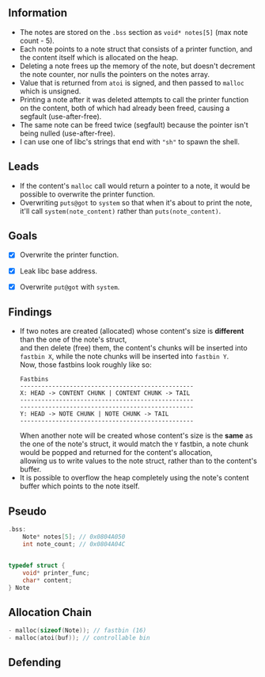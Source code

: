 ## Information
- The notes are stored on the `.bss` section as `void* notes[5]` (max note count - 5).
- Each note points to a note struct that consists of a printer function, and the content itself which is allocated on the heap.
- Deleting a note frees up the memory of the note, but doesn't decrement the note counter, nor nulls the pointers on the notes array.
- Value that is returned from `atoi` is signed, and then passed to `malloc` which is unsigned.
- Printing a note after it was deleted attempts to call the printer function on the content, both of which had already been freed, causing a segfault (use-after-free).
- The same note can be freed twice (segfault) because the pointer isn't being nulled (use-after-free).
- I can use one of libc's strings that end with `"sh"` to spawn the shell.


## Leads
- If the content's `malloc` call would return a pointer to a note, it would be possible to overwrite the printer function.
- Overwriting `puts@got` to `system` so that when it's about to print the note,  
it'll call `system(note_content)` rather than `puts(note_content)`.


## Goals
- [x] Overwrite the printer function.
- [x] Leak libc base address.
- [x] Overwrite `put@got` with `system`.


## Findings
- If two notes are created (allocated) whose content's size is **different** than the one of the note's struct,  
  and then delete (free) them, the content's chunks will be inserted into `fastbin X`, while the note chunks will be inserted into `fastbin Y`.  
  Now, those fastbins look roughly like so:
  ```
  Fastbins
  -------------------------------------------------
  X: HEAD -> CONTENT CHUNK | CONTENT CHUNK -> TAIL
  -------------------------------------------------
  -------------------------------------------------
  Y: HEAD -> NOTE CHUNK | NOTE CHUNK -> TAIL
  -------------------------------------------------
  ```
  When another note will be created whose content's size is the **same** as the one of the note's struct,
  it would match the `Y` fastbin, a note chunk would be popped and returned for the content's allocation,  
  allowing us to write values to the note struct, rather than to the content's buffer.
- It is possible to overflow the heap completely using the note's content buffer which points to the note itself.



## Pseudo
```c
.bss:
	Note* notes[5]; // 0x0804A050
	int note_count; // 0x0804A04C


typedef struct {
	void* printer_func;
	char* content;
} Note
```


## Allocation Chain
```c
- malloc(sizeof(Note)); // fastbin (16)
- malloc(atoi(buf)); // controllable bin
```


## Defending
